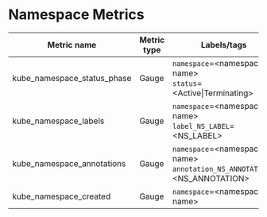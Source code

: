 # Namespace Metrics

| Metric name| Metric type | Labels/tags | Status |
| ---------- | ----------- | ----------- | ----------- |
| kube_namespace_status_phase| Gauge | `namespace`=&lt;namespace-name&gt; <br> `status`=&lt;Active\|Terminating&gt; | STABLE |
| kube_namespace_labels | Gauge | `namespace`=&lt;namespace-name&gt; <br> `label_NS_LABEL`=&lt;NS_LABEL&gt; | STABLE |
| kube_namespace_annotations | Gauge | `namespace`=&lt;namespace-name&gt; <br> `annotation_NS_ANNOTATION`=&lt;NS_ANNOTATION&gt; | STABLE |
| kube_namespace_created | Gauge | `namespace`=&lt;namespace-name&gt; | STABLE |
